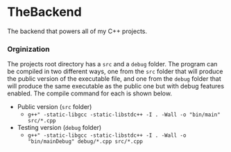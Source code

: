 # TheBackend
The backend that powers all of my C++ projects.

### Orginization
The projects root directory has a ```src``` and a ```debug``` folder. The program can be compiled in two different ways, one from the ```src``` folder 
that will produce the public version of the executable file, and one from the ```debug``` folder that will produce the same executable as the public one but 
with debug features enabled. The compile command for each is shown below.
- Public version (```src``` folder)
   - ```g++" -static-libgcc -static-libstdc++ -I . -Wall -o "bin/main" src/*.cpp```
- Testing version (```debug``` folder)
   - ```g++" -static-libgcc -static-libstdc++ -I . -Wall -o "bin/mainDebug" debug/*.cpp src/*.cpp```
